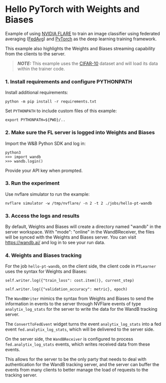 # Hello PyTorch with Weights and Biases

Example of using [NVIDIA FLARE](https://nvflare.readthedocs.io/en/main/index.html) to train an image classifier
using federated averaging ([FedAvg](https://arxiv.org/abs/1602.05629)) and [PyTorch](https://pytorch.org/)
as the deep learning training framework.

This example also highlights the Weights and Biases streaming capability from the clients to the server.

> **_NOTE:_** This example uses the [CIFAR-10](https://www.cs.toronto.edu/~kriz/cifar.html) dataset and will load its data within the trainer code.

### 1. Install requirements and configure PYTHONPATH

Install additional requirements:

```
python -m pip install -r requirements.txt
```

Set `PYTHONPATH` to include custom files of this example:
```
export PYTHONPATH=${PWD}/..
```

### 2. Make sure the FL server is logged into Weights and Biases

Import the W&B Python SDK and log in:

```
python3
>>> import wandb
>>> wandb.login()
```

Provide your API key when prompted.

### 3. Run the experiment

Use nvflare simulator to run the example:

```
nvflare simulator -w /tmp/nvflare/ -n 2 -t 2 ./jobs/hello-pt-wandb
```

### 3. Access the logs and results

By default, Weights and Biases will create a directory named "wandb" in the server workspace. With "mode": "online" in the WandBReceiver, the
files will be synced with the Weights and Biases server. You can visit https://wandb.ai/ and log in to see your run data.

### 4. Weights and Biases tracking

For the job `hello-pt-wandb`, on the client side, the client code in `PTLearner` uses the syntax for Weights and Biases:

```
self.writer.log({"train_loss": cost.item()}, current_step)

self.writer.log({"validation_accuracy": metric}, epoch)
```

The `WandBWriter` mimics the syntax from Weights and Biases to send the information in events to the server through NVFlare events
of type `analytix_log_stats` for the server to write the data for the WandB tracking server.

The `ConvertToFedEvent` widget turns the event `analytix_log_stats` into a fed event `fed.analytix_log_stats`,
which will be delivered to the server side.

On the server side, the `WandBReceiver` is configured to process `fed.analytix_log_stats` events,
which writes received data from these events.

This allows for the server to be the only party that needs to deal with authentication for the WandB tracking server, and the server
can buffer the events from many clients to better manage the load of requests to the tracking server.
